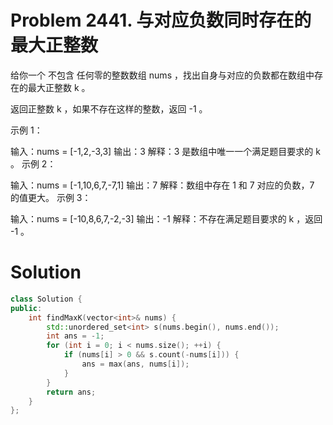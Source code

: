 

# Problem  2441. 与对应负数同时存在的最大正整数

给你一个 不包含 任何零的整数数组 nums ，找出自身与对应的负数都在数组中存在的最大正整数 k 。

返回正整数 k ，如果不存在这样的整数，返回 -1 。

 

示例 1：

输入：nums = [-1,2,-3,3]
输出：3
解释：3 是数组中唯一一个满足题目要求的 k 。
示例 2：

输入：nums = [-1,10,6,7,-7,1]
输出：7
解释：数组中存在 1 和 7 对应的负数，7 的值更大。
示例 3：

输入：nums = [-10,8,6,7,-2,-3]
输出：-1
解释：不存在满足题目要求的 k ，返回 -1 。


# Solution

```c++
class Solution {
public:
    int findMaxK(vector<int>& nums) {
        std::unordered_set<int> s(nums.begin(), nums.end());
        int ans = -1;
        for (int i = 0; i < nums.size(); ++i) {
            if (nums[i] > 0 && s.count(-nums[i])) {
                ans = max(ans, nums[i]);
            }
        }
        return ans;
    }
};
```
